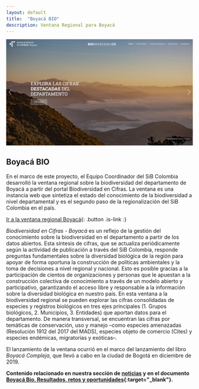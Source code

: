 ```yaml
---
layout: default
title:  "Boyacá BIO"
description: Ventana Regional para Boyacá
---
```


<img src="/comunidad/proyectos/images/home-ventana-boyaca.jpg" width=770>

## Boyacá BIO

En el marco de este proyecto, el Equipo Coordinador del SiB Colombia desarrolló la ventana regional sobre la biodiversidad del departamento de Boyacá a partir del portal Biodiversidad en Cifras. La ventana es una instancia web que sintetiza el estado del conocimiento de la biodiversidad a nivel departamental y es el segundo paso de la regionalización del SiB Colombia en el país.
 
[Ir a la ventana regional Boyacá](https://boyaca.biodiversidad.co/#/){: .button .is-link :}

*Biodiversidad en Cifras - Boyacá* es un reflejo de la gestión del conocimiento sobre la biodiversidad en el departamento a partir de los datos abiertos. Esta síntesis de cifras, que se actualiza periódicamente según la actividad de publicación a través del SiB Colombia, responde preguntas fundamentales sobre la diversidad biológica de la región para apoyar de forma oportuna la construcción de políticas ambientales y la toma de decisiones a nivel regional y nacional. Esto es posible gracias a la participación de cientos de organizaciones y personas que le apuestan a la construcción colectiva de conocimiento a través de un modelo abierto y participativo, garantizando el acceso libre y responsable a la información sobre la diversidad biológica en nuestro país. En esta ventana a la biodiversidad regional se pueden explorar las cifras consolidadas de especies y registros biológicos en tres ejes principales (1. Grupos biológicos, 2. Municipios, 3. Entidades) que aportan datos para el departamento. De manera transversal, se encuentran las cifras por temáticas de conservación, uso y manejo –como especies amenazadas (Resolución 1912 del 2017 del MADS), especies objeto de comercio (Cites) y especies endémicas, migratorias y exóticas–.

El lanzamiento de la ventana ocurrió en el marco del lanzamiento del libro *Boyacá Compleja*, que llevó a cabo en la ciudad de Bogotá en diciembre de 2019.

**Contenido relacionado en nuestra sección de [noticias](https://biodiversidad.co/post/2018/taller-uptc/)  y en el documento [Boyacá Bio. Resultados, retos y oportunidades](http://www.humboldt.org.co/es/component/k2/item/1524-expediciones-boyaca-bio-resultados-retos-y-oportunidades){:target="_blank"}.**
